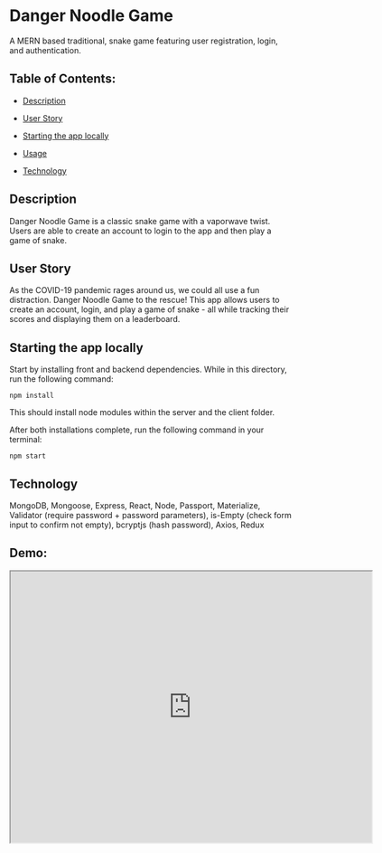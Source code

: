 # Danger Noodle Game

A MERN based traditional, snake game featuring user registration, login, and authentication. 

 ## Table of Contents:

  * [Description](#Description)
 
  * [User Story](#User-Story)
  
  * [Starting the app locally](#Starting-the-app-locally)

  * [Usage](#Usage)
  
  * [Technology](#Technology)
  
  ## Description

  Danger Noodle Game is a classic snake game with a vaporwave twist. Users are able to create an account to login to the app and then play a game of snake.
  
  ## User Story

  As the COVID-19 pandemic rages around us, we could all use a fun distraction. Danger Noodle Game to the rescue! This app allows users to create an account, login, and play a game of snake - all while tracking their scores and displaying them on a leaderboard. 
  
  ## Starting the app locally

  Start by installing front and backend dependencies. While in this directory, run the following command:

  ```
  npm install
  ```

  This should install node modules within the server and the client folder.

  After both installations complete, run the following command in your terminal:

  ```
  npm start
  ```
  
  ## Technology
  MongoDB, Mongoose, Express, React, Node, Passport, Materialize, Validator (require password + password parameters), is-Empty (check form input to confirm not empty), bcryptjs (hash password), Axios, Redux

  ## Demo:

  <iframe src="https://drive.google.com/file/d/1FME1cxXWMbPwzYmSKHSPa0qsP_piXpbJ/preview" width="640" height="480"></iframe>

